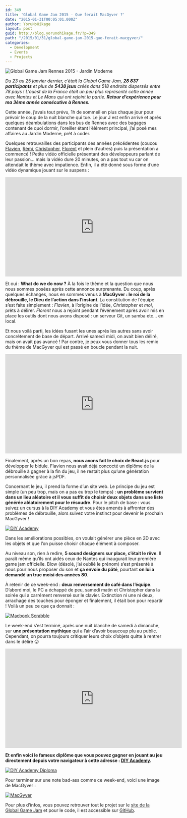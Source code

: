 ```yaml
---
id: 349
title: 'Global Game Jam 2015 - Que ferait MacGyver ?'
date: "2015-01-31T00:05:01.000Z"
author: YoruNoHikage
layout: post
guid: http://blog.yorunohikage.fr/?p=349
path: "/2015/01/31/global-game-jam-2015-que-ferait-macgyver/"
categories:
  - Development
  - Events
  - Projects
---
```

![Global Game Jam Rennes 2015 - Jardin Moderne](global-game-jam-rennes-2015.jpg)

_Du 23 au 25 janvier dernier, c’était la Global Game Jam, **28 837 participants** et plus de **5438 jeux** créés dans 518 endroits dispersés entre 78 pays ! L’ouest de la France était un peu plus représenté cette année avec Nantes et Le Mans qui ont rejoint la partie. **Retour d’expérience pour ma 3ème année consécutive à Rennes.**_

Cette année, j’avais tout prévu, 1h de sommeil en plus chaque jour pour prévoir le coup de la nuit blanche qui tue. Le jour J est enfin arrivé et après quelques déambulations dans les bus de Rennes avec des bagages contenant de quoi dormir, l’oreiller étant l’élément principal, j’ai posé mes affaires au Jardin Moderne, prêt à coder.

Quelques retrouvailles des participants des années précédentes (coucou [Flavien](http://twitter.com/FlavienAuffret "@FlavienAuffret"), [Rémi](http://twitter.com/RemiMorillon "@RemiMorillon"), [Christopher](http://twitter.com/Egleek "@Egleek"), [Florent](http://twitter.com/Aeden_ "@Aeden_") et plein d’autres) puis la présentation a commencé ! Petite vidéo officielle présentant des développeurs parlant de leur passion… mais la vidéo dure 20 minutes, on a pas tout vu car on attendait le thème avec impatience. Enfin, il a été donné sous forme d’une vidéo dynamique jouant sur le suspens :

<iframe style="margin: auto; display: block;" width="560" height="315" src="http://www.youtube.com/embed/N1W5VxdNyNk" frameborder="0" allowfullscreen></iframe>

Et oui : **What do we do now ?** À la fois le thème et la question que nous nous sommes posées après cette annonce surprenante. Du coup, après quelques échanges, nous en sommes venus à **MacGyver : le roi de la débrouille, le Dieu de l’action dans l’instant**. La constitution de l’équipe s’est faite simplement : _Flavien_, à l’origine de l’idée, _Christopher_ et _moi_, prêts à délirer. _Florent_ nous a rejoint pendant l’événement après avoir mis en place les outils dont nous avons disposé : un serveur Git, un samba etc… en local.

Et nous voilà parti, les idées fusant les unes après les autres sans avoir concrètement de base de départ. Arrivé samedi midi, on avait bien déliré, mais on avait pas avancé ! Par contre, je peux vous donner tous les remix du thème de MacGyver qui est passé en boucle pendant la nuit.

<iframe style="margin: auto; display: block;" width="560" height="315" src="http://www.youtube.com/embed/PNl9M5TxGC8" frameborder="0" allowfullscreen></iframe>

Finalement, après un bon repas, **nous avons fait le choix de React.js** pour développer le bidule. Flavien nous avait déjà concocté un diplôme de la débrouille à gagner à la fin du jeu, il ne restait plus qu’une génération personnalisée grâce à jsPDF.

Concernant le jeu, il prend la forme d’un site web. Le principe du jeu est simple (un peu trop, mais on a pas eu trop le temps) : **un problème survient dans un lieu aléatoire et il vous suffit de choisir deux objets dans une liste générée aléatoirement pour le résoudre**. Pour le pitch de base : vous suivez un cursus à la DIY Academy et vous êtes amenés à affronter des problèmes de débrouille, alors suivez votre instinct pour devenir le prochain MacGyver !

[![DIY Academy](game-article.png)](game.png)

Dans les améliorations possibles, on voulait générer une pièce en 2D avec les objets et que l’on puisse choisir chaque élément à composer.

Au niveau son, rien à redire, **5 sound designers sur place, c’était le rêve**. Il paraît même qu’ils ont aidés ceux de Nantes qui inaugurait leur première game jam officielle. Blow (désolé, j’ai oublié le prénom) s’est présenté à nous pour nous proposer du son et **ça envoie du pâté**, pourtant **on lui a demandé un truc moisi des années 80**.

À retenir de ce week-end : **deux renversement de café dans l’équipe**. D’abord moi, le PC a échappé de peu, samedi matin et Christopher dans la soirée qui a carrément renversé sur le clavier. Extinction ni une ni deux, arrachage des touches pour éponger et finalement, il était bon pour repartir ! Voilà un peu ce que ça donnait :

[![Macbook Scrabble](macbook-scrabble-article.jpg)](macbook-scrabble.jpg)

Le week-end s’est terminé, après une nuit blanche de samedi à dimanche, sur **une présentation mythique** qui a l’air d’avoir beaucoup plu au public. Cependant, on pourra toujours critiquer leurs choix d’objets quitte à rentrer dans le délire 😛

<iframe style="margin: auto; display: block;" width="560" height="315" src="http://www.youtube.com/embed/XqUWs8QsxRE" frameborder="0" allowfullscreen></iframe>

**Et enfin voici le fameux diplôme que vous pouvez gagner en jouant au jeu directement depuis votre navigateur à cette adresse : [DIY Academy](http://westindiecollective.github.io/GGJ2015 "DIY Academy : The MacGyver's School").**

[![DIY Academy Diploma](diploma-article.png)](diploma.png)

Pour terminer sur une note bad-ass comme ce week-end, voici une image de MacGyver :

[![MacGyver](mac-gyver-article.jpg)](mac-gyver.jpg)

Pour plus d’infos, vous pouvez retrouver tout le projet sur le [site de la Global Game Jam](http://globalgamejam.org/2015/games/do-it-yourself-academy "Do It Yourself Academy sur GlobalGameJam.org") et pour le code, il est accessible sur [GitHub](https://github.com/westindiecollective/ggj2015 "Repository GGJ2015").
